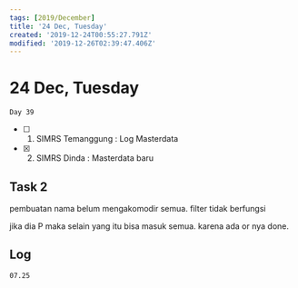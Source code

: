 ```yaml
---
tags: [2019/December]
title: '24 Dec, Tuesday'
created: '2019-12-24T00:55:27.791Z'
modified: '2019-12-26T02:39:47.406Z'
---
```


# 24 Dec, Tuesday

`Day 39`

- [ ] 1. SIMRS Temanggung : Log Masterdata
- [X] 2. SIMRS Dinda : Masterdata baru

## Task 2
pembuatan nama belum mengakomodir semua.
filter tidak berfungsi

jika dia P maka selain yang itu bisa masuk semua. karena ada or nya 
done.

## Log
`07.25`
